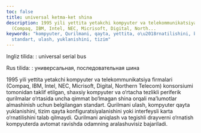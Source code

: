 ```yaml
---
toc: false
title: universal ketma-ket shina
description: 1995 yili yettita yetakchi kompyuter va telekommunikatsiya firmalari
  (Compaq, IBM, Intel, NEC, Micrisoft, Digital, North...
keywords: "kompyuter, Qurilmani, qayta, yettita, o\u2018rnatilishini, belgilangan,
  standart, ulash, yuklanishini, tizim"
---
```


Ingliz tilida:
:   universal serial bus

Rus tilida:
:   универсальная, последовательная шина

1995 yili yettita yetakchi kompyuter va telekommunikatsiya firmalari (Compaq, IBM, Intel, NEC, Micrisoft, Digital, Northern Telecom) konsorsiumi tomonidan taklif etilgan, shaxsiy kompyuter va o‘rtacha tezlikli periferik qurilmalar o‘rtasida uncha qimmat bo‘lmagan shina orqali ma’lumotlar almashinish uchun belgilangan standart. Qurilmani ulash, kompyuter qayta yuklanishini, tizim qayta konfiguratsiyalanishini yoki interfeysli karta o‘rnatilishini talab qilmaydi. Qurilmani aniqlash va tegishli drayverni o‘rnatish kompyuterda avtomat ravishda odamning aralashuvisiz bajariladi.